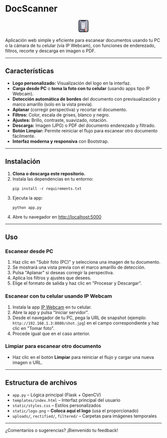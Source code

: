 # DocScanner

<p align="center">
  <img src="static/logo.png" alt="DocScanner Logo" style="max-height:40px;">
</p>

Aplicación web simple y eficiente para escanear documentos usando tu PC o la cámara de tu celular (vía IP Webcam), con funciones de enderezado, filtros, recorte y descarga en imagen o PDF.

---

## Características

- **Logo personalizado:** Visualización del logo en la interfaz.
- **Carga desde PC** o **toma la foto con tu celular** (usando apps tipo IP Webcam).
- **Detección automática de bordes** del documento con previsualización y marco amarillo (solo en la vista previa).
- **Aplanar** (corregir perspectiva) y recortar el documento.
- **Filtros:** Color, escala de grises, blanco y negro.
- **Ajustes:** Brillo, contraste, suavizado, rotación.
- **Descarga:** Imagen (JPG) o PDF del documento enderezado y filtrado.
- **Botón Limpiar:** Permite reiniciar el flujo para escanear otro documento fácilmente.
- **Interfaz moderna y responsiva** con Bootstrap.

---

## Instalación

1. **Clona o descarga este repositorio.**
2. Instala las dependencias en tu entorno:
   ```
   pip install -r requirements.txt
   ```
3. Ejecuta la app:
   ```
   python app.py
   ```
4. Abre tu navegador en [http://localhost:5000](http://localhost:5000)

---

## Uso

### Escanear desde PC

1. Haz clic en "Subir foto (PC)" y selecciona una imagen de tu documento.
2. Se mostrará una vista previa con el marco amarillo de detección.
3. Pulsa "Aplanar" si deseas corregir la perspectiva.
4. Aplica los filtros y ajustes que desees.
5. Elige el formato de salida y haz clic en "Procesar y Descargar".

### Escanear con tu celular usando IP Webcam

1. Instala la app [IP Webcam](https://play.google.com/store/apps/details?id=com.pas.webcam) en tu celular.
2. Abre la app y pulsa "Iniciar servidor".
3. Desde el navegador de tu PC, pega la URL de snapshot (ejemplo: `http://192.168.1.3:8080/shot.jpg`) en el campo correspondiente y haz clic en "Tomar foto".
4. Procede igual que en el caso anterior.

### Limpiar para escanear otro documento

- Haz clic en el botón **Limpiar** para reiniciar el flujo y cargar una nueva imagen o URL.

---

## Estructura de archivos

- `app.py` – Lógica principal (Flask + OpenCV)
- `templates/index.html` – Interfaz principal del usuario
- `static/styles.css` – Estilos personalizados
- `static/logo.png` – **Coloca aquí el logo** (usa el proporcionado)
- `uploads/`, `rectified/`, `filtered/` – Carpetas para imágenes temporales

---

¿Comentarios o sugerencias? ¡Bienvenido tu feedback!